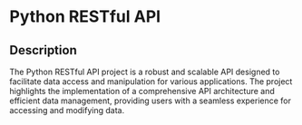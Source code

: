 # Python RESTful API

## Description

The Python RESTful API project is a robust and scalable API designed to facilitate data access and manipulation for various applications. The project highlights the implementation of a comprehensive API architecture and efficient data management, providing users with a seamless experience for accessing and modifying data.
